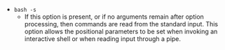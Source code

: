 - `bash -s`
  - If this option is present, or if no arguments remain after option processing, then commands are read from the standard input. This option allows the positional parameters to be set when invoking an interactive shell or when reading input through a pipe.
